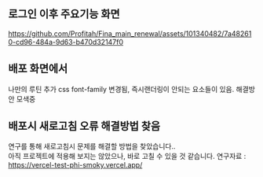 ## 로그인 이후 주요기능 화면
https://github.com/Profitah/Fina_main_renewal/assets/101340482/7a482610-cd96-484a-9d63-b470d32147f0

## 배포 화면에서
나만의 루틴 추가 css font-family 변경됨, 즉시랜더링이 안되는 요소들이 있음. 해결방안 모색중 


## 배포시 새로고침 오류 해결방법 찾음
연구를 통해 새로고침시 문제를 해결할 방법을 찾았습니다.. <br>
아직 프로젝트에 적용해 보지는 않았으나, 바로 고칠 수 있을 것 같습니다.
연구자료 : https://vercel-test-phi-smoky.vercel.app/
